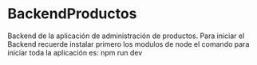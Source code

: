 # BackendProductos
Backend de la aplicación de administración de productos.
Para iniciar el Backend recuerde instalar primero los modulos de node
el comando para iniciar toda la aplicación es: npm run dev

